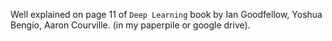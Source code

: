 Well explained on page 11 of `Deep Learning` book by Ian Goodfellow, Yoshua Bengio, Aaron Courville. (in my paperpile or google drive).